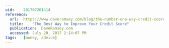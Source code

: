```yaml
---
uid:	201707201414
reference:
  url:	https://www.daveramsey.com/blog/the-number-one-way-credit-score
  title:	"The Best Way to Improve Your Credit Score"
  publication:	DaveRamsey.com
  accessed:	July 20, 2017 2:14:07 PM
tags:	[money, advice]
---
```

